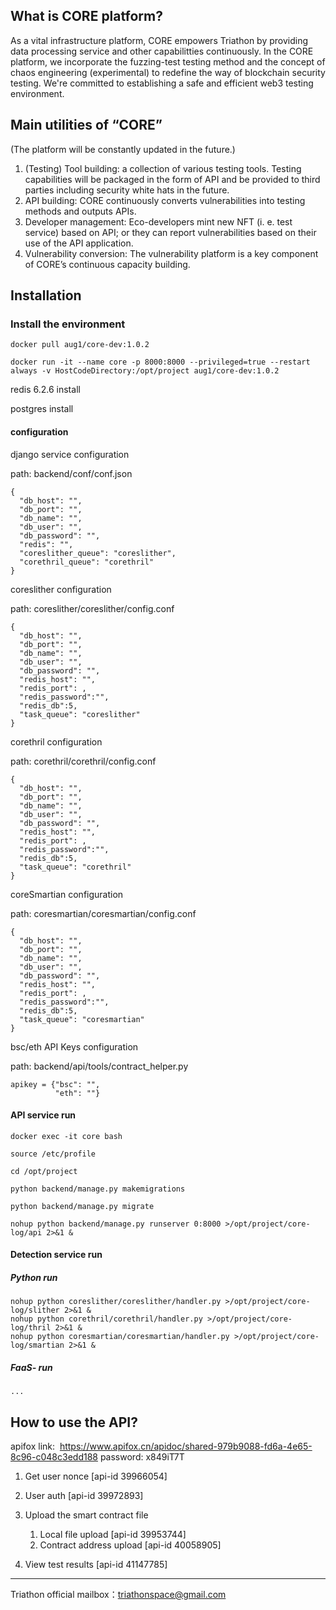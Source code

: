 ## What is CORE platform?
As a vital infrastructure platform, CORE empowers Triathon by providing data processing service and other capabilitties continuously.
In the CORE platform, we incorporate the fuzzing-test testing method and the concept of chaos engineering (experimental) to redefine the way of blockchain security testing. We're committed to establishing a safe and efficient web3 testing environment.

## Main utilities of “CORE”
 (The platform will be constantly updated in the future.)
1. (Testing) Tool building: a collection of various testing tools. Testing capabilities will be packaged in the form of API and be provided to third parties including security white hats in the future.
2. API building: CORE continuously converts vulnerabilities into testing methods and outputs APIs.
3. Developer management: Eco-developers mint new NFT (i. e. test service) based on API; or they can report vulnerabilities based on their use of the API application.
4. Vulnerability conversion: The vulnerability platform is a key component of CORE’s continuous capacity building.

## Installation 
### Install the environment

```
docker pull aug1/core-dev:1.0.2

docker run -it --name core -p 8000:8000 --privileged=true --restart always -v HostCodeDirectory:/opt/project aug1/core-dev:1.0.2

```

redis 6.2.6 install

postgres install

#### configuration

django service configuration

path: backend/conf/conf.json

```
{
  "db_host": "",
  "db_port": "",
  "db_name": "",
  "db_user": "",
  "db_password": "",
  "redis": "",
  "coreslither_queue": "coreslither",
  "corethril_queue": "corethril"
}
```

coreslither configuration

path: coreslither/coreslither/config.conf

```
{
  "db_host": "",
  "db_port": "",
  "db_name": "",
  "db_user": "",
  "db_password": "",
  "redis_host": "",
  "redis_port": ,
  "redis_password":"",
  "redis_db":5,
  "task_queue": "coreslither"
}
```

corethril configuration

path: corethril/corethril/config.conf

```
{
  "db_host": "",
  "db_port": "",
  "db_name": "",
  "db_user": "",
  "db_password": "",
  "redis_host": "",
  "redis_port": ,
  "redis_password":"",
  "redis_db":5,
  "task_queue": "corethril"
}
```

coreSmartian configuration

path: coresmartian/coresmartian/config.conf

```
{
  "db_host": "",
  "db_port": "",
  "db_name": "",
  "db_user": "",
  "db_password": "",
  "redis_host": "",
  "redis_port": ,
  "redis_password":"",
  "redis_db":5,
  "task_queue": "coresmartian"
}
```

bsc/eth API Keys configuration

path: backend/api/tools/contract_helper.py

```
apikey = {"bsc": "",
          "eth": ""}
```


#### API service run

```
docker exec -it core bash

source /etc/profile

cd /opt/project

python backend/manage.py makemigrations

python backend/manage.py migrate

nohup python backend/manage.py runserver 0:8000 >/opt/project/core-log/api 2>&1 &
```

#### Detection service run

##### Python run

```
nohup python coreslither/coreslither/handler.py >/opt/project/core-log/slither 2>&1 &
nohup python corethril/corethril/handler.py >/opt/project/core-log/thril 2>&1 &
nohup python coresmartian/coresmartian/handler.py >/opt/project/core-log/smartian 2>&1 &
```

##### FaaS- run

```
...
```

## How to use the API?
apifox link: 
https://www.apifox.cn/apidoc/shared-979b9088-fd6a-4e65-8c96-c048c3edd188 password: x849iT7T
1. Get user nonce [api-id 39966054]

2. User auth [api-id 39972893]

3. Upload the smart contract file

     1. Local file upload [api-id 39953744]
     2. Contract address upload [api-id 40058905]

4. View test results [api-id 41147785]

---
Triathon official mailbox：triathonspace@gmail.com